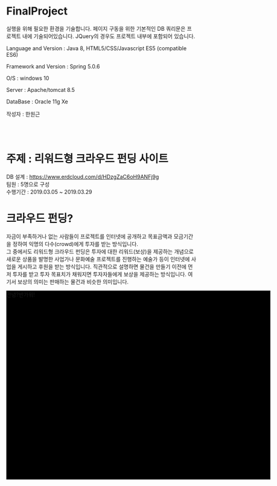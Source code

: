 # FinalProject


실행을 위해 필요한 환경을 기술합니다.
페이지 구동을 위한 기본적인 DB 쿼리문은 프로젝트 내에 기술되어있습니다.
JQuery의 경우도 프로젝트 내부에 포함되어 있습니다.

Language and Version : Java 8, HTML5/CSS/Javascript ES5 (compatible ES6)

Framework and Version : Spring 5.0.6

O/S : windows 10

Server : Apache/tomcat 8.5

DataBase : Oracle 11g Xe

작성자 : 한원근


<br><br>
# 주제 : 리워드형 크라우드 펀딩 사이트

DB 설계 : https://www.erdcloud.com/d/HDzgZaC6oH9ANFj9g <br>
팀원 : 5명으로 구성 <br>
수행기간 : 2019.03.05 ~ 2019.03.29 <br>



# 크라우드 펀딩?
자금이 부족하거나 없는 사람들이 프로젝트를 인터넷에 공개하고 목표금액과 모금기간을 정하여 익명의 다수(crowd)에게 투자를 받는 방식입니다. <br>
그 중에서도 리워드형 크라우드 펀딩은 투자에 대한 리워드(보상)을 제공하는 개념으로 새로운 상품을 발명한 사업가나 문화예술 프로젝트를 진행하는 예술가 등이 인터넷에 사업을 게시하고 후원을 받는 방식입니다. 직관적으로 설명하면 물건을 만들기 이전에 먼저 투자를 받고 투자 목표치가 채워지면 투자자들에게 보상을 제공하는 방식입니다. 여기서 보상의 의미는 판매하는 물건과 비슷한 의미입니다.


<div style='width:700px; height:500px; background-color:black;'>안녕?반가워!</div>


